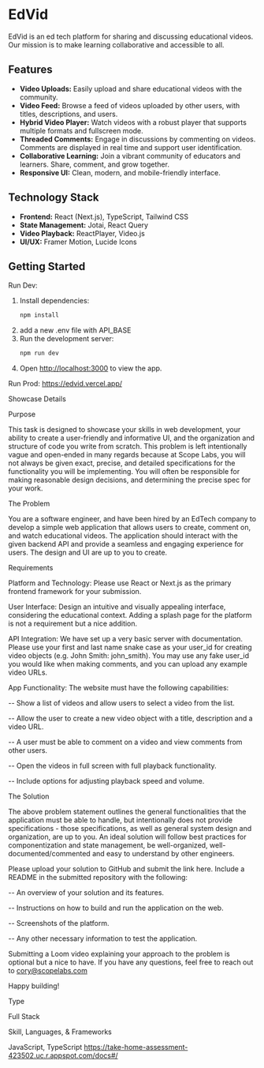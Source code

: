 # EdVid

EdVid is an ed tech platform for sharing and discussing educational videos. Our mission is to make learning collaborative and accessible to all.

## Features

- **Video Uploads:** Easily upload and share educational videos with the community.
- **Video Feed:** Browse a feed of videos uploaded by other users, with titles, descriptions, and users.
- **Hybrid Video Player:** Watch videos with a robust player that supports multiple formats and fullscreen mode.
- **Threaded Comments:** Engage in discussions by commenting on videos. Comments are displayed in real time and support user identification.
- **Collaborative Learning:** Join a vibrant community of educators and learners. Share, comment, and grow together.
- **Responsive UI:** Clean, modern, and mobile-friendly interface.

## Technology Stack

- **Frontend:** React (Next.js), TypeScript, Tailwind CSS
- **State Management:** Jotai, React Query
- **Video Playback:** ReactPlayer, Video.js
- **UI/UX:** Framer Motion, Lucide Icons

## Getting Started

Run Dev:

1. Install dependencies:
   ```bash
   npm install
   ```
2. add a new .env file with API_BASE
3. Run the development server:
   ```bash
   npm run dev
   ```
4. Open [http://localhost:3000](http://localhost:3000) to view the app.

Run Prod:
https://edvid.vercel.app/

Showcase Details

Purpose

This task is designed to showcase your skills in web development, your ability to create a user-friendly and informative UI, and the organization and structure of code you write from scratch. This problem is left intentionally vague and open-ended in many regards because at Scope Labs, you will not always be given exact, precise, and detailed specifications for the functionality you will be implementing. You will often be responsible for making reasonable design decisions, and determining the precise spec for your work.

The Problem

You are a software engineer, and have been hired by an EdTech company to develop a simple web application that allows users to create, comment on, and watch educational videos. The application should interact with the given backend API and provide a seamless and engaging experience for users. The design and UI are up to you to create.

Requirements

Platform and Technology: Please use React or Next.js as the primary frontend framework for your submission.

User Interface: Design an intuitive and visually appealing interface, considering the educational context. Adding a splash page for the platform is not a requirement but a nice addition.

API Integration: We have set up a very basic server with documentation. Please use your first and last name snake case as your user_id for creating video objects (e.g. John Smith: john_smith). You may use any fake user_id you would like when making comments, and you can upload any example video URLs.

App Functionality: The website must have the following capabilities:

-- Show a list of videos and allow users to select a video from the list.

-- Allow the user to create a new video object with a title, description and a video URL.

-- A user must be able to comment on a video and view comments from other users.

-- Open the videos in full screen with full playback functionality.

-- Include options for adjusting playback speed and volume.

The Solution

The above problem statement outlines the general functionalities that the application must be able to handle, but intentionally does not provide specifications - those specifications, as well as general system design and organization, are up to you. An ideal solution will follow best practices for componentization and state management, be well-organized, well-documented/commented and easy to understand by other engineers.

Please upload your solution to GitHub and submit the link here. Include a README in the submitted repository with the following:

-- An overview of your solution and its features.

-- Instructions on how to build and run the application on the web.

-- Screenshots of the platform.

-- Any other necessary information to test the application.

Submitting a Loom video explaining your approach to the problem is optional but a nice to have. If you have any questions, feel free to reach out to cory@scopelabs.com

Happy building!

Type

Full Stack

Skill, Languages, & Frameworks

JavaScript, TypeScript
https://take-home-assessment-423502.uc.r.appspot.com/docs#/
